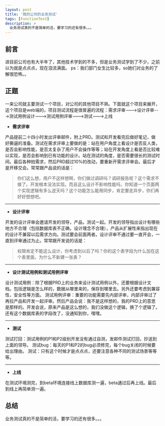 ```yaml
---
layout: post
title: '我的公司的业务测试'
tags: [FunctionTest]
description: >
  业务测试真的不是简单的活，要学习的还有很多。。。
---
```

## 前言 ##
进目前公司也有大半年了，其他技术学到的不多，但是业务测试学到了不少，之前以为就是点点点，现在泪流满面。
ps：我们部门女生比较多，so她们对业务的了解很恐怖。。
<!-- more -->


## 正题 ##

一来公司就主要测试一个项目，对公司的其他项目不熟。下面就这个项目来展开，这个项目是web端的，项目测试流程是很普遍的流程：需求评审--->设计评审--->测试用例设计--->测试用例评审--->测试--->上线

 - **需求评审**

产品提前二十四小时发出评审邮件，附上PRD。测试和开发看完后做好笔记，做好撕逼的准备。测试在需求评审上要做的是：站在用户角度上看设计是否反人类，是否会影响性能，是否太复杂了用户不会操作等等；站在开发角度上看是否比较难以实现，是否会影响到已有功能的设计。站在测试的角度，是否需要很长的测试时间。最后各种拍需求，然后PRD超过10%的改动，要重新开需求评审会。最后才是开移交会。常常跟产品说的话是：

> 你们这么想，用户不这样想啊，你们做过调研吗？调研报告呢？这个需求不做了。开发根本没法实现。而且这么设计不影响性能吗，你知道一个页面两个实现逻辑有多么逆天吗？这个功能怎么能用同步，肯定要走异步，你们再好好想想吧。


----------

 - **设计评审**

开发的设计评审会邀请开发的领导，产品，测试一起。开发的领导指出设计有哪些地方不合理（包括数据库表不正确，设计理念不合理），产品从扩展性来指出现在的设计不兼容以后需求方向。测试要会前面两者。设计评审不通过要一直开会，一直到评审通过为止。常常跟开发说的话是：

> 权限肯定不能这么设计，你考虑到以后了吗？你的这个表字段为什么加在这个表里面，为什么不新建一张表？

----------
 - **设计测试用例和测试用例评审**

设计测试用例：除了根据PRD上的业务来设计测试用例以外，还要根据设计文档。包括逻辑是怎么样的，数据从哪里来的，保存到哪里去。另外还要考虑到兼容性，安全性等方面。
测试用例评审：重要的功能需要先内部评审，内部评审过了再拉产品和开发一起评审。然后产品会说：我不是这样想的，我的PRD上的意思是那样的。开发会说，原来产品是这么想的，我们没做这个逻辑，换了个逻辑了。还有这个数据库表的字段改了，没通知到你，嘿嘿。

----------
 - **测试**

测试打回：测试用例的P1和P2级别开发没有通过自测，发邮件测试打回，抄送到上面的领导。
测试bug：每天的P1和P2的bug必须修完，每个bug关闭的时候要给出理由。
测试：只有这个时候才是点点点，还要注意各种不同的测试场景等等等。

----------
 - **上线**

在测试环境测完，到beta环境连接线上数据库测一遍，beta通过后再上线。最后到线上再简单测一遍。

## 总结 ##
业务测试真的不是简单的活，要学习的还有很多。。。


